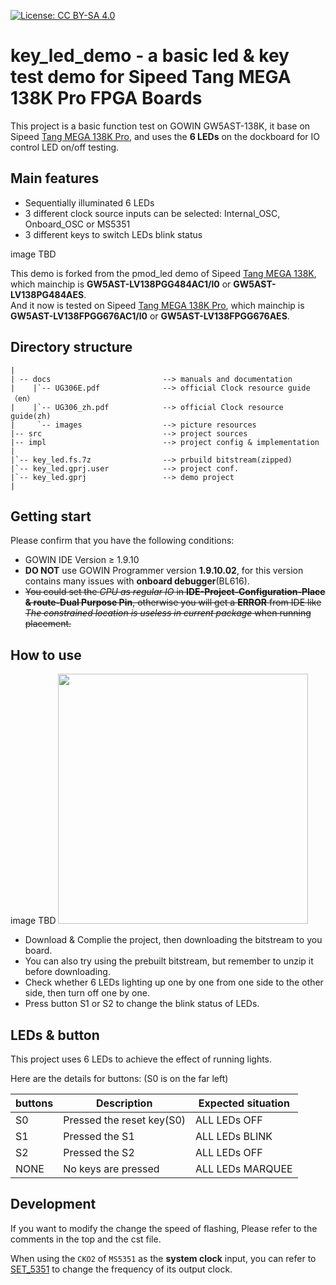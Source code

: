 [![License: CC BY-SA 4.0](https://img.shields.io/badge/License-CC_BY--SA_4.0-lightgrey.svg)](https://creativecommons.org/licenses/by-sa/4.0/)

# key_led_demo - a basic led & key test demo for Sipeed Tang MEGA 138K Pro FPGA Boards

This project is a basic function test on GOWIN GW5AST-138K, it base on Sipeed [Tang MEGA 138K Pro](https://wiki.sipeed.com/hardware/en/tang/tang-mega-138k/mega-138k-pro.html), and uses the **6 LEDs** on the dockboard for IO control LED on/off testing.

## Main features

- Sequentially illuminated 6 LEDs
- 3 different clock source inputs can be selected: Internal_OSC, Onboard_OSC or MS5351
- 3 different keys to switch LEDs blink status

image TBD
<!-- <img src="docs/images/NEO_PMOD_LED.webp" width=400>  -->

This demo is forked from the pmod_led demo of Sipeed [Tang MEGA 138K](https://wiki.sipeed.com/hardware/en/tang/tang-mega-138k/mega-138k.html), which mainchip is **GW5AST-LV138PGG484AC1/l0** or **GW5AST-LV138PG484AES**.  
And it now is tested on  Sipeed [Tang MEGA 138K Pro](https://wiki.sipeed.com/hardware/en/tang/tang-mega-138k/mega-138k-pro.html), which mainchip is **GW5AST-LV138FPGG676AC1/l0** or **GW5AST-LV138FPGG676AES**. 

## Directory structure

```
|
| -- docs                         --> manuals and documentation
|    |`-- UG306E.pdf              --> official Clock resource guide（en） 
|    |`-- UG306_zh.pdf            --> official Clock resource guide(zh) 
|     `-- images                  --> picture resources                           
|-- src                           --> project sources
|-- impl                          --> project config & implementation  
|
|`-- key_led.fs.7z                --> prbuild bitstream(zipped)
|`-- key_led.gprj.user            --> project conf.
|`-- key_led.gprj                 --> demo project
|

```
## Getting start
Please confirm that you have the following conditions:
- GOWIN IDE Version ≥ 1.9.10
- **DO NOT** use GOWIN Programmer version **1.9.10.02**, for this version contains many issues with **onboard debugger**(BL616).
- ~~You could set the *CPU as regular IO* in **IDE-Project-Configuration-Place & route-Dual Purpose Pin**, otherwise you will get a **ERROR** from IDE like *The constrained location is useless in current package* when running placement.~~

## How to use

image TBD
<img src="docs/images/PEO_KEY_LED.webp" width=400> 

- Download & Complie the project, then downloading the bitstream to you board.
- You can also try using the prebuilt bitstream, but remember to unzip it before downloading.
- Check whether 6 LEDs lighting up one by one from one side to the other side, then turn off one by one.
- Press button S1 or S2 to change the blink status of LEDs.

## LEDs & button
This project uses 6 LEDs to achieve the effect of running lights.

Here are the details for buttons: 
(S0 is on the far left)

| buttons   | Description                     | Expected situation|
| ----------| --------------------------------|-------------------|
| S0        |  Pressed the reset key(S0)      | ALL LEDs OFF      |
| S1        |  Pressed the S1                 | ALL LEDs BLINK    |
| S2        |  Pressed the S2                 | ALL LEDs OFF      |
| NONE      |  No keys are pressed            | ALL LEDs MARQUEE  |

## Development
If you want to modify the change the speed of flashing, Please refer to the comments in the top and the cst file.

When using the `CKO2` of `MS5351` as the **system clock** input, you can refer to [SET_5351](https://github.com/sipeed/TangMega-138KPro-example/blob/main/sfp%2B/docs/SET_5351.md) to change the frequency of its output clock.

